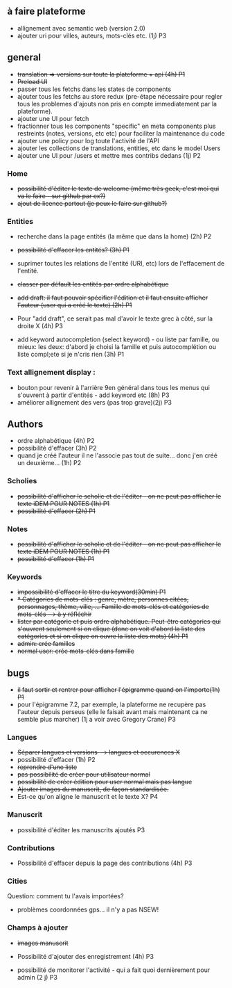 ## à faire plateforme

- allignement avec semantic web (version 2.0)
- ajouter uri pour villes, auteurs, mots-clés etc. (1j) P3

## general
- ~~translation => versions sur toute la plateforme + api (4h) P1~~
- ~~Preload UI~~
- passer tous les fetchs dans les states de components
- ajouter tous les fetchs au store redux (pre-étape nécessaire pour regler tous les problemes d'ajouts non pris en compte immediatement par la plateforme).
- ajouter une UI pour fetch
- fractionner tous les components "specific" en meta components plus restreints (notes, versions, etc etc) pour faciliter la maintenance du code
- ajouter une policy pour log toute l'activité de l'API
- ajouter les collections de translations, entities, etc dans le model Users
- ajouter une UI pour /users et mettre mes contribs dedans (1j) P2


### Home
- ~~possibilité d'éditer le texte de welcome (même très geek, c'est moi qui va le faire - sur github par ex?)~~
- ~~ajout de licence partout (je peux le faire sur github?)~~

### Entities
- recherche dans la page entités (la même que dans la home) (2h) P2

- ~~possibilité d'effacer les entités? (3h) P1~~
- suprimer toutes les relations de l'entité (URI, etc) lors de l'effacement de l'entité.
- ~~classer par défault les entités par ordre alphabétique~~
- ~~add draft: il faut pouvoir spécifier l'édition et il faut ensuite afficher l'auteur (user qui a créé le texte) (2h) P1~~
- Pour "add draft", ce serait pas mal d'avoir le texte grec à côté, sur la droite X (4h) P3
- add keyword autocompletion (select keyword) - ou liste par famille, ou mieux: les deux: d'abord je choisi la famille et puis autocomplétion ou liste compl;ete si je n'cris rien (3h) P1

### Text allignement display :
- bouton pour revenir à l'arrière 9en général dans tous les menus qui s'ouvrent à partir d'entités - add keyword etc (8h) P3
- améliorer allignement des vers (pas trop grave)(2j) P3

## Authors
- ordre alphabétique (4h) P2
- possibilité d'effacer (3h) P2
- quand je créé l'auteur il ne l'associe pas tout de suite... donc j'en créé un deuxième... (1h) P2

### Scholies
- ~~possibilité d'afficher le scholie et de l'éditer - on ne peut pas afficher le texte iDEM POUR NOTES (1h) P1~~
- ~~possibilité d'effacer (2h) P1~~
### Notes
- ~~possibilité d'afficher le scholie et de l'éditer - on ne peut pas afficher le texte iDEM POUR NOTES (1h) P1~~
- ~~possibilité d'effacer (1h) P1~~
### Keywords
- ~~impossibilité d'effacer le titre du keyword(30min) P1~~
- ~~* Catégories de mots-clés : genre, mètre, personnes citées, personnages, thème, ville, ... Famille de mots-clés et catégories de mots-clés --> à y réfléchir~~
- ~~lister par catégorie et puis ordre alphabétique. Peut-être catégories qui s'ouvrent seulement si on clique (donc on voit d'abord la liste des catégories et si on clique on ouvre la liste des mots) (4h) P1~~
- ~~admin: crée familles~~
- ~~normal user: crée mots-clés dans famille~~


## bugs
- ~~il faut sortir et rentrer pour afficher l'épigramme quand on l'importe(1h) P1~~
- pour l'épigramme 7.2, par exemple, la plateforme ne recupère pas l'auteur depuis perseus (elle le faisait avant mais maintenant ca ne semble plus marcher) (1j a voir avec Gregory Crane) P3


### Langues
- ~~Séparer langues et versions --> langues et occurences X~~
- possibilité d'effacer (1h) P2
- ~~reprendre d'une liste~~
- ~~pas possibilité de créer pour utilisateur normal~~
- ~~possibilité de créer édition pour user normal mais pas langue~~
- ~~Ajouter images du manuscrit, de façon standardisée.~~
- Est-ce qu'on aligne le manuscrit et le texte X? P4

### Manuscrit
- possibilité d'éditer les manuscrits ajoutés P3
### Contributions
- Possibilité d'effacer depuis la page des contributions (4h) P3
### Cities
Question: comment tu l'avais importées?
- problèmes coordonnées gps... il n'y a pas NSEW!

### Champs à ajouter
- ~~images manuscrit~~
- Possibilité d'ajouter des enregistrement (4h) P3

- possibilité de monitorer l'activité - qui a fait quoi dernièrement pour admin (2 j) P3
